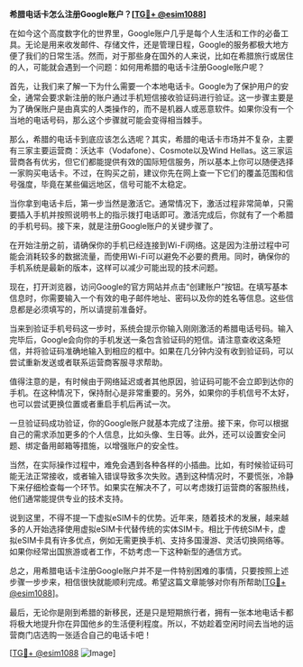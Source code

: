 **希腊电话卡怎么注册Google账户？[[TG💪+ @esim1088](https://t.me/s/esim1088)]**

在如今这个高度数字化的世界里，Google账户几乎是每个人生活和工作的必备工具。无论是用来收发邮件、存储文件，还是管理日程，Google的服务都极大地方便了我们的日常生活。然而，对于那些身在国外的人来说，比如在希腊旅行或居住的人，可能就会遇到一个问题：如何用希腊的电话卡注册Google账户呢？

首先，让我们来了解一下为什么需要一个本地电话卡。Google为了保护用户的安全，通常会要求新注册的账户通过手机短信接收验证码进行验证。这一步骤主要是为了确保账户是由真实的人类操作的，而不是机器人或恶意软件。如果你没有一个当地的电话号码，那么这个步骤就可能会变得相当棘手。

那么，希腊的电话卡到底应该怎么选呢？其实，希腊的电话卡市场并不复杂，主要有三家主要运营商：沃达丰（Vodafone）、Cosmote以及Wind Hellas。这三家运营商各有优劣，但它们都能提供有效的国际短信服务，所以基本上你可以随便选择一家购买电话卡。不过，在购买之前，建议你先在网上查一下它们的覆盖范围和信号强度，毕竟在某些偏远地区，信号可能不太稳定。

当你拿到电话卡后，第一步当然是激活它。通常情况下，激活过程非常简单，只需要插入手机并按照说明书上的指示拨打电话即可。激活完成后，你就有了一个希腊的手机号码。接下来，就是注册Google账户的关键步骤了。

在开始注册之前，请确保你的手机已经连接到Wi-Fi网络。这是因为注册过程中可能会消耗较多的数据流量，而使用Wi-Fi可以避免不必要的费用。同时，确保你的手机系统是最新的版本，这样可以减少可能出现的技术问题。

现在，打开浏览器，访问Google的官方网站并点击“创建账户”按钮。在填写基本信息时，你需要输入一个有效的电子邮件地址、密码以及你的姓名等信息。这些信息都是必须填写的，所以请提前准备好。

当来到验证手机号码这一步时，系统会提示你输入刚刚激活的希腊电话号码。输入完毕后，Google会向你的手机发送一条包含验证码的短信。请注意查收这条短信，并将验证码准确地输入到相应的框中。如果在几分钟内没有收到验证码，可以尝试重新发送或者联系运营商客服寻求帮助。

值得注意的是，有时候由于网络延迟或者其他原因，验证码可能不会立即到达你的手机。在这种情况下，保持耐心是非常重要的。另外，如果你的手机信号不太好，也可以尝试更换位置或者重启手机后再试一次。

一旦验证码成功验证，你的Google账户就基本完成了注册。接下来，你可以根据自己的需求添加更多的个人信息，比如头像、生日等。此外，还可以设置安全问题、绑定备用邮箱等措施，以增强账户的安全性。

当然，在实际操作过程中，难免会遇到各种各样的小插曲。比如，有时候验证码可能无法正常接收，或者输入错误导致多次失败。遇到这种情况时，不要慌张，冷静下来仔细检查每一个环节。如果实在解决不了，可以考虑拨打运营商的客服热线，他们通常能提供专业的技术支持。

说到这里，不得不提一下虚拟eSIM卡的优势。近年来，随着技术的发展，越来越多的人开始选择使用虚拟eSIM卡代替传统的实体SIM卡。相比于传统SIM卡，虚拟eSIM卡具有许多优点，例如无需更换手机、支持多国漫游、灵活切换网络等。如果你经常出国旅游或者工作，不妨考虑一下这种新型的通信方式。

总之，用希腊电话卡注册Google账户并不是一件特别困难的事情，只要按照上述步骤一步步来，相信很快就能顺利完成。希望这篇文章能够对你有所帮助[[TG💪+ @esim1088](https://t.me/s/esim1088)]。

最后，无论你是刚到希腊的新移民，还是只是短期旅行者，拥有一张本地电话卡都将极大地提升你在异国他乡的生活便利程度。所以，不妨趁着空闲时间去当地的运营商门店选购一张适合自己的电话卡吧！

[[TG💪+ @esim1088](https://t.me/s/esim1088) ![Image](https://i.postimg.cc/4NQfJmqS/Snipaste-2025-05-13-00-14-12.png)]